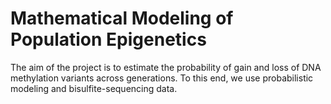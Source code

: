 # Mathematical Modeling of Population Epigenetics

The aim of the project is to estimate the probability of gain and loss of DNA
methylation variants across generations. To this end, we use probabilistic
modeling and bisulfite-sequencing data.
